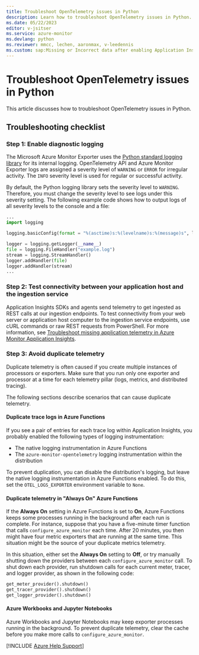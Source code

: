 ```yaml
---
title: Troubleshoot OpenTelemetry issues in Python
description: Learn how to troubleshoot OpenTelemetry issues in Python. View known issues that involve Azure Monitor OpenTelemetry Exporters.
ms.date: 05/22/2023
editor: v-jsitser
ms.service: azure-monitor
ms.devlang: python
ms.reviewer: mmcc, lechen, aaronmax, v-leedennis
ms.custom: sap:Missing or Incorrect data after enabling Application Insights in Azure Portal
---
```


# Troubleshoot OpenTelemetry issues in Python

This article discusses how to troubleshoot OpenTelemetry issues in Python.

## Troubleshooting checklist

### Step 1: Enable diagnostic logging

The Microsoft Azure Monitor Exporter uses the [Python standard logging library](https://docs.python.org/3/library/logging.html) for its internal logging. OpenTelemetry API and Azure Monitor Exporter logs are assigned a severity level of `WARNING` or `ERROR` for irregular activity. The `INFO` severity level is used for regular or successful activity.

By default, the Python logging library sets the severity level to `WARNING`. Therefore, you must change the severity level to see logs under this severity setting. The following example code shows how to output logs of all severity levels to the console and a file:

```python
...
import logging

logging.basicConfig(format = "%(asctime)s:%(levelname)s:%(message)s", level = logging.DEBUG)

logger = logging.getLogger(__name__)
file = logging.FileHandler("example.log")
stream = logging.StreamHandler()
logger.addHandler(file)
logger.addHandler(stream)
...
```

### Step 2: Test connectivity between your application host and the ingestion service

Application Insights SDKs and agents send telemetry to get ingested as REST calls at our ingestion endpoints. To test connectivity from your web server or application host computer to the ingestion service endpoints, use cURL commands or raw REST requests from PowerShell. For more information, see [Troubleshoot missing application telemetry in Azure Monitor Application Insights](../investigate-missing-telemetry.md).

### Step 3: Avoid duplicate telemetry

Duplicate telemetry is often caused if you create multiple instances of processors or exporters. Make sure that you run only one exporter and processor at a time for each telemetry pillar (logs, metrics, and distributed tracing).

The following sections describe scenarios that can cause duplicate telemetry.

#### Duplicate trace logs in Azure Functions

If you see a pair of entries for each trace log within Application Insights, you probably enabled the following types of logging instrumentation:

- The native logging instrumentation in Azure Functions
- The `azure-monitor-opentelemetry` logging instrumentation within the distribution

To prevent duplication, you can disable the distribution's logging, but leave the native logging instrumentation in Azure Functions enabled. To do this, set the `OTEL_LOGS_EXPORTER` environment variable to `None`.

#### Duplicate telemetry in "Always On" Azure Functions

If the **Always On** setting in Azure Functions is set to **On**, Azure Functions keeps some processes running in the background after each run is complete. For instance, suppose that you have a five-minute timer function that calls `configure_azure_monitor` each time. After 20 minutes, you then might have four metric exporters that are running at the same time. This situation might be the source of your duplicate metrics telemetry.

In this situation, either set the **Always On** setting to **Off**, or try manually shutting down the providers between each `configure_azure_monitor` call. To shut down each provider, run shutdown calls for each current meter, tracer, and logger provider, as shown in the following code:

```python
get_meter_provider().shutdown()
get_tracer_provider().shutdown()
get_logger_provider().shutdown()
```

#### Azure Workbooks and Jupyter Notebooks

Azure Workbooks and Jupyter Notebooks may keep exporter processes running in the background. To prevent duplicate telemetry, clear the cache before you make more calls to `configure_azure_monitor`.

[!INCLUDE [Azure Help Support](../../../../includes/azure-help-support.md)]
